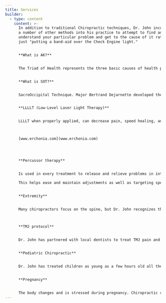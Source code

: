 ```yaml
---
title: Services
builder:
  - type: content
    content: >-
      I﻿n addition to traditional Chiropractic techniques, Dr. John incorporates
      a number of other methods into his practice to attempt to find and
      understand your particular problem and get to the cause of it rather than
      just "putting a band-aid over the Check Engine light."


      **What is AK?**


      The Triad of Health represents the three basic causes of health problems - Structural, Chemical, and Mental. Applied Kinesiology is a diagnostic technique that evaluates the Triad of Health using manual muscle testing. By using Applied Kinesiology, Dr. John can evaluate the body non-invasively to identify the root causes of health problems.


      **What is SOT?**


      SacroOccipital Technique. Major Bertrand Dejarnette developed the technique after coming to understand the interconnected relationship between the sacrum (the base of your spine) and the occipital (the base of your skull). With this understanding, he realized there were other interconnected relationships between parts of the body that might not be close to each other or obviously related. By understanding these relationships, diagnosing symptoms is expedited allowing Dr. John to get to the net root of the problem faster than conventional approaches


      **LLLLT (Low-Level Laser Light Therapy)**


      LLLLT when properly applied, can decrease pain, speed healing, and increase blood flow to a painful or damaged area of the body. For more information please visit Erchonia's website.



      [www.erchonia.com](www.erchonia.com)




      **Percussor therapy**


      Is used in every treatment to release and relieve problems in interconnective tissue.

      This helps ease and maintain adjustments as well as targeting specific problems in muscles and tendons.


      **Extremity**


      Many chiropractors focus on the spine, but Dr. John recognizes that chiropractic can help the entire body. Much like the children’s song, your knee bone is connected to your thigh bone and your thigh bone is connected to your hip bone and your hip bone is connected your back bone. By treated problems down the line, you can alleviate and prevent seemingly unrelated issues. Because Dr. John takes this whole body approach, he has cultivated the knowledge to treat many different issues like sports injuries or repeated stress injuries like tendonitis or carpal tunnel.   



      **TMJ protocol**


      Dr. John has partnered with local dentists to treat TMJ pain and dysfunction. By partnering with other healthcare professionals, Dr. John can develop a treatment plan for each patient's specific needs. 


      **Pediatric Chiropractic**


      Dr. John has treated children as young as a few hours old all the way to adulthood. He recognizes that children are not tiny adults. A careful gentle approach is necessary to treat their growing bodies.The birthing process can be traumatic and with simple gentle adjustments problems can be corrected that cause issues with ear infections, headaches, problems with latching and many more. As kids grow, they play hard and joints can be loose from growth. This combination can result in joint problems. Regular adjustments can relieve pain and avoid complex medical procedures.  


      **Pregnancy**


      The body changes and is stressed during pregnancy. Chiropractic care has been shown to alleviate the aches and pains that go along with pregnancy and may shorten delivery times and decrease the likelihood of complications during delivery. Dr. John has worked with many new moms through their entire pregnancy journey.
---
```

